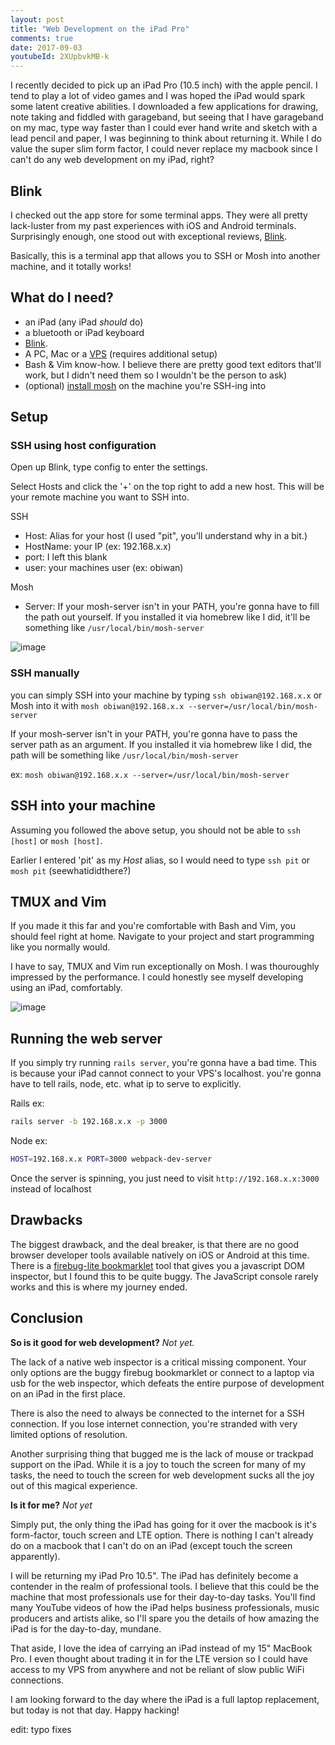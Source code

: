 ```yaml
---
layout: post
title: "Web Development on the iPad Pro"
comments: true
date: 2017-09-03
youtubeId: 2XUpbvkMB-k
---
```


I recently decided to pick up an iPad Pro (10.5 inch) with the apple pencil. I tend to play a lot of
video games and I was hoped the iPad would spark some latent creative abilities. I downloaded a few
applications for drawing, note taking and fiddled with garageband, but seeing that I have garageband
on my mac, type way faster than I could ever hand write and sketch with a lead pencil and paper, I
was beginning to think about returning it. While I do value the super slim form factor, I could
never replace my macbook since I can't do any web development on my iPad, right?

## Blink

I checked out the app store for some terminal apps. They were all pretty lack-luster from my past
experiences with iOS and Android terminals. Surprisingly enough, one stood out with exceptional reviews,
[Blink](https://itunes.apple.com/us/app/blink-shell-mosh-ssh-terminal/id1156707581?mt=8).

Basically, this is a terminal app that allows you to SSH or Mosh into another machine, and it
totally works!

## What do I need?

- an iPad (any iPad _should_ do)
- a bluetooth or iPad keyboard
- [Blink](https://itunes.apple.com/us/app/blink-shell-mosh-ssh-terminal/id1156707581?mt=8).
- A PC, Mac or a [VPS](https://www.digitalocean.com/pricing/) (requires additional setup)
- Bash & Vim know-how. I believe there are pretty good text editors that'll work, but I didn't need
  them so I wouldn't be the person to ask)
- (optional) [install mosh](https://mosh.org/#getting) on the machine you're SSH-ing into

## Setup

### SSH using host configuration

Open up Blink, type config to enter the settings.

Select Hosts and click the '+' on the top right to add a new host. This will be your remote machine
you want to SSH into.

SSH
- Host: Alias for your host (I used "pit", you'll understand why in a bit.)
- HostName: your IP (ex: 192.168.x.x)
- port: I left this blank
- user: your machines user (ex: obiwan)

Mosh
- Server: If your mosh-server isn't in your PATH, you're gonna have to fill the path out yourself.
  If you installed it via homebrew like I did, it'll be something like `/usr/local/bin/mosh-server`

![image]({{site.url}}/assets/img/blink-settings.png)

### SSH manually

you can simply SSH into your machine by typing `ssh obiwan@192.168.x.x`
or Mosh into it with `mosh obiwan@192.168.x.x --server=/usr/local/bin/mosh-server`

If your mosh-server isn't in your PATH, you're gonna have to pass the server path as an argument.
If you installed it via homebrew like I did, the path will be something like `/usr/local/bin/mosh-server`

ex: `mosh obiwan@192.168.x.x --server=/usr/local/bin/mosh-server`

## SSH into your machine

Assuming you followed the above setup, you should not be able to `ssh [host]` or `mosh [host]`.

Earlier I entered 'pit' as my _Host_ alias, so I would need to type `ssh pit` or `mosh pit`
(seewhatididthere?)


## TMUX and Vim

If you made it this far and you're comfortable with Bash and Vim, you should feel right at home.
Navigate to your project and start programming like you normally would.

I have to say, TMUX and Vim run exceptionally on Mosh. I was thouroughly impressed by the
performance. I could honestly see myself developing using an iPad, comfortably.

![image]({{site.url}}/assets/img/ipad-setup.png)

## Running the web server

If you simply try running `rails server`, you're gonna have a bad time. This is because your iPad
cannot connect to your VPS's localhost. you're gonna have to tell rails, node, etc. what ip to serve
to explicitly.

Rails ex:
``` bash
rails server -b 192.168.x.x -p 3000
```

Node ex:
``` bash
HOST=192.168.x.x PORT=3000 webpack-dev-server
```

Once the server is spinning, you just need to visit `http://192.168.x.x:3000` instead of localhost


## Drawbacks

The biggest drawback, and the deal breaker, is that there are no good browser developer tools
available natively on iOS or Android at this time. There is a
[firebug-lite bookmarklet](http://martinkool.com/post/13629963755/firebug-on-ipad-and-iphone) tool
that gives you a javascript DOM inspector, but I found this to be quite buggy. The JavaScript
console rarely works and this is where my journey ended.

## Conclusion

**So is it good for web development?** _Not yet._

The lack of a native web inspector is a critical missing component. Your only options are the buggy
firebug bookmarklet or connect to a laptop via usb for the web inspector, which defeats the entire
purpose of development on an iPad in the first place.

There is also the need to always be connected to the internet for a SSH connection. If you lose
internet connection, you're stranded with very limited options of resolution.

Another surprising thing that bugged me is the lack of mouse or trackpad support on the iPad. While it
is a joy to touch the screen for many of my tasks, the need to touch the screen for web development
sucks all the joy out of this magical experience.

**Is it for me?** _Not yet_

Simply put, the only thing the iPad has going for it over the macbook is it's form-factor, touch
screen and LTE option. There is nothing I can't already do on a macbook that I can't do on an iPad
(except touch the screen apparently).

I will be returning my iPad Pro 10.5". The iPad has definitely become a contender in the realm of
professional tools. I believe that this could be the machine that most professionals use for their
day-to-day tasks. You'll find many YouTube videos of how the iPad helps business professionals,
music producers and artists alike, so I'll spare you the details of how amazing the iPad is for the
day-to-day, mundane.

That aside, I love the idea of carrying an iPad instead of my 15" MacBook Pro. I even thought about
trading it in for the LTE version so I could have access to my VPS from anywhere and not be reliant
of slow public WiFi connections.

I am looking forward to the day where the iPad is a full laptop replacement, but today is not that
day. Happy hacking!

edit: typo fixes
